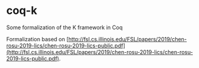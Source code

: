 # coq-k
Some formalization of the K framework in Coq

Formalization based on [http://fsl.cs.illinois.edu/FSL/papers/2019/chen-rosu-2019-lics/chen-rosu-2019-lics-public.pdf](http://fsl.cs.illinois.edu/FSL/papers/2019/chen-rosu-2019-lics/chen-rosu-2019-lics-public.pdf).
